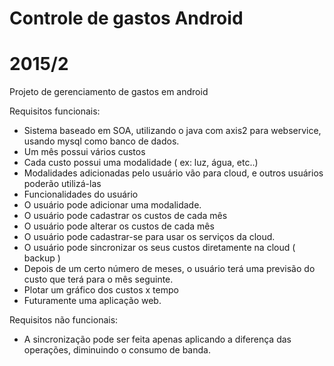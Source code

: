 # Controle de gastos Android
# 2015/2
Projeto de gerenciamento de gastos em android


Requisitos funcionais:
- Sistema baseado em SOA,  utilizando o java com axis2 para webservice, usando mysql como banco de dados.
- Um mês possui vários custos
- Cada custo possui uma modalidade ( ex: luz, água, etc..)
- Modalidades adicionadas pelo usuário vão para cloud, e outros usuários poderão utilizá-las
- Funcionalidades do usuário
 - O usuário pode adicionar uma modalidade.
 - O usuário pode cadastrar os custos de cada mês
 - O usuário pode alterar os custos de cada mês
 - O usuário pode cadastrar-se para usar os serviços da cloud.
 - O usuário pode sincronizar os seus custos diretamente na cloud ( backup )
- Depois de um certo número de meses, o usuário terá uma previsão do custo que terá para o mês seguinte.
- Plotar um gráfico dos custos x tempo
- Futuramente uma aplicação web. 


Requisitos não funcionais:
 - A sincronização pode ser feita apenas aplicando a diferença das operações, diminuindo o consumo de banda.
